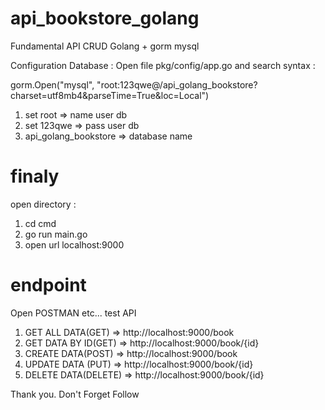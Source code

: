 # api_bookstore_golang
Fundamental API CRUD Golang + gorm mysql

Configuration Database :
Open file pkg/config/app.go and search syntax :

gorm.Open("mysql", "root:123qwe@/api_golang_bookstore?charset=utf8mb4&parseTime=True&loc=Local")

1. set root => name user db
2. set 123qwe => pass user db
3. api_golang_bookstore  => database name

# finaly
open directory : 
1. cd cmd
2. go run main.go
3. open url localhost:9000

# endpoint
Open POSTMAN etc... test API

1. GET ALL DATA(GET)  => http://localhost:9000/book
2. GET DATA BY ID(GET)  => http://localhost:9000/book/{id}
3. CREATE DATA(POST) => http://localhost:9000/book
4. UPDATE DATA (PUT)  => http://localhost:9000/book/{id}
5. DELETE DATA(DELETE)  => http://localhost:9000/book/{id}

Thank you. Don't Forget Follow
